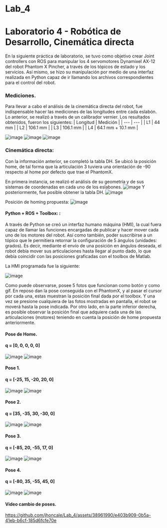 # Lab_4

# Laboratorio 4 - Robótica de Desarrollo, Cinemática directa

En la siguiente práctica de laboratorio, se tuvo como objetivo crear Joint controllers con ROS para manipular los 4 servomotores Dynamixel AX-12 del robot Phantom X Pincher, a través de los tópicos de estado y los servicios. Así mismo, se hizo su manipulación por medio de una interfaz realizada en Python capaz de ir llamando los archivos correspondientes para el control del robot.

### Mediciones. 

Para llevar a cabo el análisis de la cinemática directa del robot, fue indispensable hacer las mediciones de las longitudes entre cada eslabón. Lo anterior, se realizó a través de un calibrador vernier. 
Los resultados obtenidos, fueron los siguientes:
| Longitud | Medición |
| --- | --- |
| L1 | 44 mm |
| L2 | 106.1 mm |
| L3 | 106.1 mm |
| L4 | 64.1 mm + 10.1 mm |

![image](https://github.com/jhoncale/Lab_4/assets/38961990/73a754c9-fd52-4240-9503-1bd049fe2a3d)
![image](https://github.com/jhoncale/Lab_4/assets/38961990/499221a1-3667-4aa1-a96d-332ac8762a3a)
![image](https://github.com/jhoncale/Lab_4/assets/38961990/540c43ef-e935-4f13-973e-3555efda5195)
### Cinemática directa:

Con la información anterior, se completó la tabla DH. Se ubicó la posición home, de tal forma que la articulación 3 tuviera una orientación de -90 respecto al home por defecto que trae el PhantomX.

En primera instancia, se realizó el análisis de su geometría y de sus sistemas de coordenadas en cada uno de los eslabones.
![image](https://github.com/jhoncale/Lab_4/assets/38961990/1f93feac-44d3-4ed7-b9bc-991770e2985d)
Y posteriormente, fue posible obtener la tabla DH.
![image](https://github.com/jhoncale/Lab_4/assets/38961990/24007e54-13c4-4b1a-a772-3da9b3c1ad40)

Posición de homing propuesta:
![image](https://github.com/jhoncale/Lab_4/assets/38961990/da6cc9c0-dafc-4cd8-a77e-4df99b09884a)

#### Python + ROS + Toolbox: : 

A través de Python se creó un interfaz humano máquina (HMI), la cual fuera capaz de llamar las funciones encargadas de publicar y hacer mover cada uno de los motores del robot. Así como también, poder suscribirse a un tópico que le permitiera retornar la configuración de 5 ángulos (unidades: grados). 
Es decir, mediante el envío de una posición en ángulos deseada, el robot debía mover sus articulaciones hasta llegar al punto dado, lo que debía coincidir con las posiciones graficadas con el toolbox de Matlab.


La HMI programada fue la siguiente:


![image](https://github.com/jhoncale/Lab_4/assets/38961990/ddc2bc48-ad23-453b-aa17-30ecb55d4386)

Como puede observarse, posee 5 fotos que funcionan como botón y como gif. En reposo dan la pose conseguida con el PhantomX, y al pasar el cursor por cada una, estas muestran la posición final dada por el toolbox. Y una vez se presione cualquiera de las fotos mostradas en pantalla, el robot se moverá hasta la pose indicada. Por otro lado, en la parte inferior derecha, es posible observar la posición final que adquiere cada una de las articulaciones (motores) teniendo en cuenta la posición de home propuesta anteriormente. 


#### Pose de Home.
#### q = [0, 0, 0, 0, 0]
 ![image](https://github.com/jhoncale/Lab_4/assets/38961990/49184cac-889b-4c38-8db4-1b59b70089c8)
![image](https://github.com/jhoncale/Lab_4/assets/38961990/13908e34-32b5-4c93-9a8c-04b31f50c4e6)

#### Pose 1.
#### q = [-25, 15, -20, 20, 0]

![image](https://github.com/jhoncale/Lab_4/assets/38961990/732cfc18-7cf6-4556-a854-e45bffec0c4f)
![image](https://github.com/jhoncale/Lab_4/assets/38961990/8de02cb2-3cef-47ed-8dbd-9d281fd99276)


#### Pose 2.
#### q = [35, -35, 30, -30, 0]

![image](https://github.com/jhoncale/Lab_4/assets/38961990/33bc6523-c5ab-48e3-8bfd-dc52d21c9283)
![image](https://github.com/jhoncale/Lab_4/assets/38961990/174c4488-98b9-4978-ad10-8380282f680a)

#### Pose 3.
#### q = [-85, 20, -55, 17, 0]
![image](https://github.com/jhoncale/Lab_4/assets/38961990/9ac7b7aa-e3d7-4034-9eba-739e28ff6dbb)
![image](https://github.com/jhoncale/Lab_4/assets/38961990/c8b066d0-7ea9-4242-826e-d93e9518f06e)

#### Pose 4.
#### q = [-80, 35, -55, 45, 0]


![image](https://github.com/jhoncale/Lab_4/assets/38961990/6a8e26e6-5167-49a4-b5a9-ce04ba010985)
![image](https://github.com/jhoncale/Lab_4/assets/38961990/04546149-4b72-48cd-9e4c-339e25d5e5c6)


#### Video cambio de poses.


https://github.com/jhoncale/Lab_4/assets/38961990/e403b909-0b5a-41eb-b6cf-185d6fcfe70e




